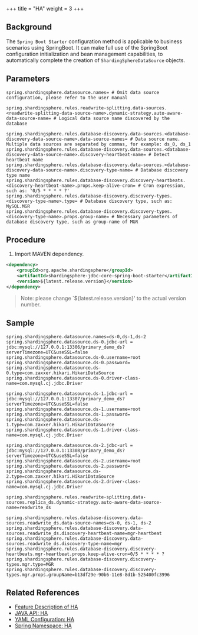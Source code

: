 +++
title = "HA"
weight = 3
+++

## Background

The `Spring Boot Starter` configuration method is applicable to business scenarios using SpringBoot. It can make full use of the SpringBoot configuration initialization and bean management capabilities, to automatically complete the creation of `ShardingSphereDataSource` objects.

## Parameters

```properties
spring.shardingsphere.datasource.names= # Omit data source configuration, please refer to the user manual

spring.shardingsphere.rules.readwrite-splitting.data-sources.<readwrite-splitting-data-source-name>.dynamic-strategy.auto-aware-data-source-name= # Logical data source name discovered by the database

spring.shardingsphere.rules.database-discovery.data-sources.<database-discovery-data-source-name>.data-source-names= # Data source name. Multiple data sources are separated by commas, for example: ds_0, ds_1
spring.shardingsphere.rules.database-discovery.data-sources.<database-discovery-data-source-name>.discovery-heartbeat-name= # Detect heartbeat name
spring.shardingsphere.rules.database-discovery.data-sources.<database-discovery-data-source-name>.discovery-type-name= # Database discovery type name
spring.shardingsphere.rules.database-discovery.discovery-heartbeats.<discovery-heartbeat-name>.props.keep-alive-cron= # Cron expression, such as: '0/5 * * * * ?'
spring.shardingsphere.rules.database-discovery.discovery-types.<discovery-type-name>.type= # Database discovery type, such as: MySQL.MGR
spring.shardingsphere.rules.database-discovery.discovery-types.<discovery-type-name>.props.group-name= # Necessary parameters of database discovery type, such as group-name of MGR
```

## Procedure

1. Import MAVEN dependency.

```xml
<dependency>
    <groupId>org.apache.shardingsphere</groupId>
    <artifactId>shardingsphere-jdbc-core-spring-boot-starter</artifactId>
    <version>${latest.release.version}</version>
</dependency>
```

> Note: please change `${latest.release.version}' to the actual version number.

## Sample
```properties
spring.shardingsphere.datasource.names=ds-0,ds-1,ds-2
spring.shardingsphere.datasource.ds-0.jdbc-url = jdbc:mysql://127.0.0.1:13306/primary_demo_ds?serverTimezone=UTC&useSSL=false
spring.shardingsphere.datasource.ds-0.username=root
spring.shardingsphere.datasource.ds-0.password=
spring.shardingsphere.datasource.ds-0.type=com.zaxxer.hikari.HikariDataSource
spring.shardingsphere.datasource.ds-0.driver-class-name=com.mysql.cj.jdbc.Driver

spring.shardingsphere.datasource.ds-1.jdbc-url = jdbc:mysql://127.0.0.1:13307/primary_demo_ds?serverTimezone=UTC&useSSL=false
spring.shardingsphere.datasource.ds-1.username=root
spring.shardingsphere.datasource.ds-1.password=
spring.shardingsphere.datasource.ds-1.type=com.zaxxer.hikari.HikariDataSource
spring.shardingsphere.datasource.ds-1.driver-class-name=com.mysql.cj.jdbc.Driver

spring.shardingsphere.datasource.ds-2.jdbc-url = jdbc:mysql://127.0.0.1:13308/primary_demo_ds?serverTimezone=UTC&useSSL=false
spring.shardingsphere.datasource.ds-2.username=root
spring.shardingsphere.datasource.ds-2.password=
spring.shardingsphere.datasource.ds-2.type=com.zaxxer.hikari.HikariDataSource
spring.shardingsphere.datasource.ds-2.driver-class-name=com.mysql.cj.jdbc.Driver

spring.shardingsphere.rules.readwrite-splitting.data-sources.replica_ds.dynamic-strategy.auto-aware-data-source-name=readwrite_ds

spring.shardingsphere.rules.database-discovery.data-sources.readwrite_ds.data-source-names=ds-0, ds-1, ds-2
spring.shardingsphere.rules.database-discovery.data-sources.readwrite_ds.discovery-heartbeat-name=mgr-heartbeat
spring.shardingsphere.rules.database-discovery.data-sources.readwrite_ds.discovery-type-name=mgr
spring.shardingsphere.rules.database-discovery.discovery-heartbeats.mgr-heartbeat.props.keep-alive-cron=0/5 * * * * ?
spring.shardingsphere.rules.database-discovery.discovery-types.mgr.type=MGR
spring.shardingsphere.rules.database-discovery.discovery-types.mgr.props.groupName=b13df29e-90b6-11e8-8d1b-525400fc3996
```
## Related References

- [Feature Description of HA](/en/features/ha/)
- [JAVA API: HA](/en/user-manual/shardingsphere-jdbc/java-api/rules/ha/)
- [YAML Configuration: HA](/en/user-manual/shardingsphere-jdbc/yaml-config/rules/ha/)
- [Spring Namespace: HA](/en/user-manual/shardingsphere-jdbc/spring-namespace/rules/ha/)
